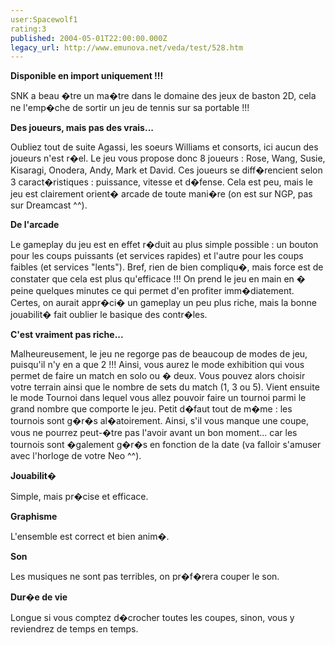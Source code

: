 ```yaml
---
user:Spacewolf1
rating:3
published: 2004-05-01T22:00:00.000Z
legacy_url: http://www.emunova.net/veda/test/528.htm
---
```

**Disponible en import uniquement !!!**  

  

SNK a beau �tre un ma�tre dans le domaine des jeux de baston 2D, cela ne l'emp�che de sortir un jeu de tennis sur sa portable !!!  

  

**Des joueurs, mais pas des vrais...**  

Oubliez tout de suite Agassi, les soeurs Williams et consorts, ici aucun des joueurs n'est r�el. Le jeu vous propose donc 8 joueurs : Rose, Wang, Susie, Kisaragi, Onodera, Andy, Mark et David. Ces joueurs se diff�rencient selon 3 caract�ristiques : puissance, vitesse et d�fense. Cela est peu, mais le jeu est clairement orient� arcade de toute mani�re (on est sur NGP, pas sur Dreamcast ^^).  

  

**De l'arcade**  

Le gameplay du jeu est en effet r�duit au plus simple possible : un bouton pour les coups puissants (et services rapides) et l'autre pour les coups faibles (et services "lents"). Bref, rien de bien compliqu�, mais force est de constater que cela est plus qu'efficace !!! On prend le jeu en main en � peine quelques minutes ce qui permet d'en profiter imm�diatement. Certes, on aurait appr�ci� un gameplay un peu plus riche, mais la bonne jouabilit� fait oublier le basique des contr�les.  

  

**C'est vraiment pas riche...**  

Malheureusement, le jeu ne regorge pas de beaucoup de modes de jeu, puisqu'il n'y en a que 2 !!! Ainsi, vous aurez le mode exhibition qui vous permet de faire un match en solo ou � deux. Vous pouvez alors choisir votre terrain ainsi que le nombre de sets du match (1, 3 ou 5). Vient ensuite le mode Tournoi dans lequel vous allez pouvoir faire un tournoi parmi le grand nombre que comporte le jeu. Petit d�faut tout de m�me : les tournois sont g�r�s al�atoirement. Ainsi, s'il vous manque une coupe, vous ne pourrez peut-�tre pas l'avoir avant un bon moment... car les tournois sont �galement g�r�s en fonction de la date (va falloir s'amuser avec l'horloge de votre Neo ^^).  

  

  

**Jouabilit�**  

Simple, mais pr�cise et efficace.  

**Graphisme**  

L'ensemble est correct et bien anim�.  

**Son**  

Les musiques ne sont pas terribles, on pr�f�rera couper le son.  

**Dur�e de vie**  

Longue si vous comptez d�crocher toutes les coupes, sinon, vous y reviendrez de temps en temps.